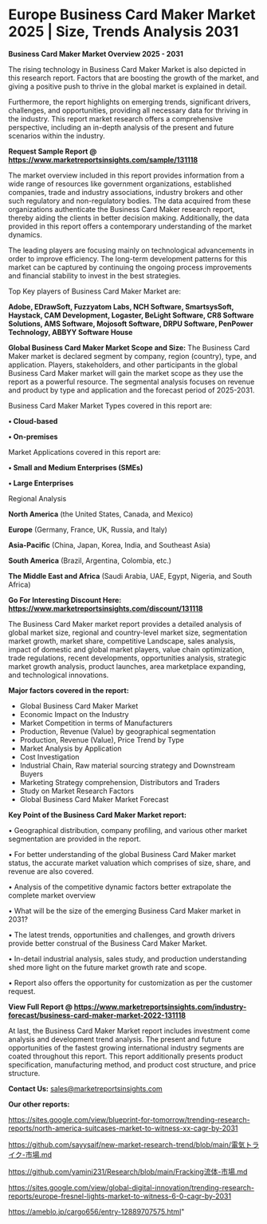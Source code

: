 # Europe Business Card Maker Market 2025 | Size, Trends Analysis 2031

<Strong> Business Card Maker Market Overview 2025 - 2031</strong>

The rising technology in Business Card Maker Market is also depicted in this research report. Factors that are boosting the growth of the market, and giving a positive push to thrive in the global market is explained in detail.

Furthermore, the report highlights on emerging trends, significant drivers, challenges, and opportunities, providing all necessary data for thriving in the industry. This report market research offers a comprehensive perspective, including an in-depth analysis of the present and future scenarios within the industry.

<strong>Request Sample Report @ <a href=https://www.marketreportsinsights.com/sample/131118>https://www.marketreportsinsights.com/sample/131118</a></strong>

The market overview included in this report provides information from a wide range of resources like government organizations, established companies, trade and industry associations, industry brokers and other such regulatory and non-regulatory bodies. The data acquired from these organizations authenticate the Business Card Maker research report, thereby aiding the clients in better decision making. Additionally, the data provided in this report offers a contemporary understanding of the market dynamics.

The leading players are focusing mainly on technological advancements in order to improve efficiency. The long-term development patterns for this market can be captured by continuing the ongoing process improvements and financial stability to invest in the best strategies.

Top Key players of Business Card Maker Market are:

<strong>Adobe, EDrawSoft, Fuzzyatom Labs, NCH Software, SmartsysSoft, Haystack, CAM Development, Logaster, BeLight Software, CR8 Software Solutions, AMS Software, Mojosoft Software, DRPU Software, PenPower Technology, ABBYY Software House</strong>

<strong><b>Global Business Card Maker Market Scope and Size:</b></strong>
The Business Card Maker market is declared segment by company, region (country), type, and application. Players, stakeholders, and other participants in the global Business Card Maker market will gain the market scope as they use the report as a powerful resource. The segmental analysis focuses on revenue and product by type and application and the forecast period of 2025-2031.

Business Card Maker Market Types covered in this report are:

<strong>• Cloud-based

• On-premises</strong>

Market Applications covered in this report are:

<strong>• Small and Medium Enterprises (SMEs)

• Large Enterprises</strong> 

Regional Analysis

<strong>North America</strong> (the United States, Canada, and Mexico)

<strong>Europe</strong> (Germany, France, UK, Russia, and Italy)

<strong>Asia-Pacific</strong> (China, Japan, Korea, India, and Southeast Asia)

<strong>South America</strong> (Brazil, Argentina, Colombia, etc.)

<strong>The Middle East and Africa</strong> (Saudi Arabia, UAE, Egypt, Nigeria, and South Africa)

<strong>Go For Interesting Discount Here: <a href=https://www.marketreportsinsights.com/discount/131118>https://www.marketreportsinsights.com/discount/131118</a></strong>

The Business Card Maker market report provides a detailed analysis of global market size, regional and country-level market size, segmentation market growth, market share, competitive Landscape, sales analysis, impact of domestic and global market players, value chain optimization, trade regulations, recent developments, opportunities analysis, strategic market growth analysis, product launches, area marketplace expanding, and technological innovations.

<strong><b>Major factors covered in the report:</b></strong>
<ul>
  <li>Global Business Card Maker Market </li>
  <li>Economic Impact on the Industry</li>
  <li>Market Competition in terms of Manufacturers</li>
  <li>Production, Revenue (Value) by geographical segmentation</li>
  <li>Production, Revenue (Value), Price Trend by Type</li>
  <li>Market Analysis by Application</li>
  <li>Cost Investigation</li>
  <li>Industrial Chain, Raw material sourcing strategy and Downstream Buyers</li>
  <li>Marketing Strategy comprehension, Distributors and Traders</li>
  <li>Study on Market Research Factors</li>
  <li>Global Business Card Maker Market Forecast</li>
</ul>

<strong><b>Key Point of the Business Card Maker Market report:</b></strong>

• Geographical distribution, company profiling, and various other market segmentation are provided in the report.

• For better understanding of the global Business Card Maker market status, the accurate market valuation which comprises of size, share, and revenue are also covered.

• Analysis of the competitive dynamic factors better extrapolate the complete market overview

• What will be the size of the emerging Business Card Maker market in 2031?

• The latest trends, opportunities and challenges, and growth drivers provide better construal of the Business Card Maker Market.

• In-detail industrial analysis, sales study, and production understanding shed more light on the future market growth rate and scope.

• Report also offers the opportunity for customization as per the customer request.

<strong><b>View Full Report @ <a href=https://www.marketreportsinsights.com/industry-forecast/business-card-maker-market-2022-131118>https://www.marketreportsinsights.com/industry-forecast/business-card-maker-market-2022-131118</a></b></strong>


At last, the Business Card Maker Market report includes investment come analysis and development trend analysis. The present and future opportunities of the fastest growing international industry segments are coated throughout this report. This report additionally presents product specification, manufacturing method, and product cost structure, and price structure.

<strong>Contact Us:</strong>
sales@marketreportsinsights.com

<strong>Our other reports:</strong>

<a href=https://sites.google.com/view/blueprint-for-tomorrow/trending-research-reports/north-america-suitcases-market-to-witness-xx-cagr-by-2031>https://sites.google.com/view/blueprint-for-tomorrow/trending-research-reports/north-america-suitcases-market-to-witness-xx-cagr-by-2031</a>

<a href=https://github.com/sayysaif/new-market-research-trend/blob/main/電気トライク-市場.md>https://github.com/sayysaif/new-market-research-trend/blob/main/電気トライク-市場.md</a>

<a href=https://github.com/yamini231/Research/blob/main/Fracking流体-市場.md>https://github.com/yamini231/Research/blob/main/Fracking流体-市場.md</a>

<a href=https://sites.google.com/view/global-digital-innovation/trending-research-reports/europe-fresnel-lights-market-to-witness-6-0-cagr-by-2031>https://sites.google.com/view/global-digital-innovation/trending-research-reports/europe-fresnel-lights-market-to-witness-6-0-cagr-by-2031</a>

<a href=https://ameblo.jp/cargo656/entry-12889707575.html>https://ameblo.jp/cargo656/entry-12889707575.html</a>"
